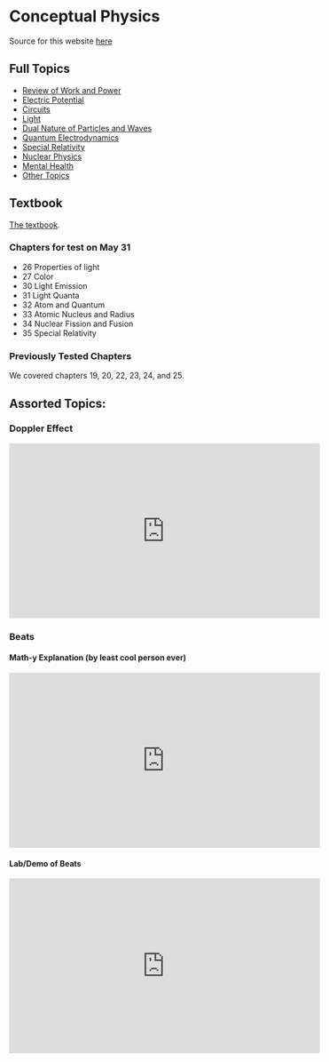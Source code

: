 # Conceptual Physics

Source for this website [here](https://github.com/zsiegel92/Nikki_B)

## Full Topics
* [Review of Work and Power](work_power.html)
* [Electric Potential](potential.html)
* [Circuits](circuits.html)
* [Light](light.html)
* [Dual Nature of Particles and Waves](dual_nature.html)
* [Quantum Electrodynamics](quantum_electrodynamics.html)
* [Special Relativity](relativity.html)
* [Nuclear Physics](nuclear.html)
* [Mental Health](mental_health.html)
* [Other Topics](unfinished.html)

## Textbook

[The textbook](https://drive.google.com/file/d/19d94qV01WXj7EmBJv-GL8lVnIX2wX89a/view?usp=sharing).

### Chapters for test on May 31
* 26 Properties of light
* 27 Color
* 30 Light Emission
* 31 Light Quanta
* 32 Atom and Quantum
* 33 Atomic Nucleus and Radius
* 34 Nuclear Fission and Fusion
* 35 Special Relativity

### Previously Tested Chapters


We covered chapters 19, 20, 22, 23, 24, and 25.



## Assorted Topics:

### Doppler Effect

<iframe width="560" height="315" src="https://www.youtube.com/embed/h4OnBYrbCjY?rel=0" frameborder="0" allow="autoplay; encrypted-media" allowfullscreen></iframe>


### Beats

#### Math-y Explanation (by least cool person ever)

<iframe width="560" height="315" src="https://www.youtube.com/embed/ylBne5guWOc?rel=0" frameborder="0" allow="autoplay; encrypted-media" allowfullscreen></iframe>

#### Lab/Demo of Beats

<iframe width="560" height="315" src="https://www.youtube.com/embed/yia8spG8OmA?rel=0" frameborder="0" allow="autoplay; encrypted-media" allowfullscreen></iframe>
